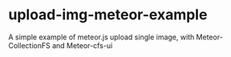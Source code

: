 upload-img-meteor-example
=========================
A simple example of meteor.js upload single image, with Meteor-CollectionFS and Meteor-cfs-ui
